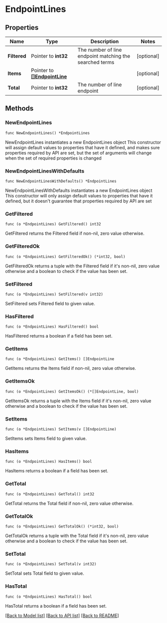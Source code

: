# EndpointLines

## Properties

Name | Type | Description | Notes
------------ | ------------- | ------------- | -------------
**Filtered** | Pointer to **int32** | The number of line endpoint matching the searched terms | [optional]
**Items** | Pointer to [**[]EndpointLine**](EndpointLine.md) |  | [optional]
**Total** | Pointer to **int32** | The number of line endpoint | [optional]

## Methods

### NewEndpointLines

`func NewEndpointLines() *EndpointLines`

NewEndpointLines instantiates a new EndpointLines object
This constructor will assign default values to properties that have it defined,
and makes sure properties required by API are set, but the set of arguments
will change when the set of required properties is changed

### NewEndpointLinesWithDefaults

`func NewEndpointLinesWithDefaults() *EndpointLines`

NewEndpointLinesWithDefaults instantiates a new EndpointLines object
This constructor will only assign default values to properties that have it defined,
but it doesn't guarantee that properties required by API are set

### GetFiltered

`func (o *EndpointLines) GetFiltered() int32`

GetFiltered returns the Filtered field if non-nil, zero value otherwise.

### GetFilteredOk

`func (o *EndpointLines) GetFilteredOk() (*int32, bool)`

GetFilteredOk returns a tuple with the Filtered field if it's non-nil, zero value otherwise
and a boolean to check if the value has been set.

### SetFiltered

`func (o *EndpointLines) SetFiltered(v int32)`

SetFiltered sets Filtered field to given value.

### HasFiltered

`func (o *EndpointLines) HasFiltered() bool`

HasFiltered returns a boolean if a field has been set.

### GetItems

`func (o *EndpointLines) GetItems() []EndpointLine`

GetItems returns the Items field if non-nil, zero value otherwise.

### GetItemsOk

`func (o *EndpointLines) GetItemsOk() (*[]EndpointLine, bool)`

GetItemsOk returns a tuple with the Items field if it's non-nil, zero value otherwise
and a boolean to check if the value has been set.

### SetItems

`func (o *EndpointLines) SetItems(v []EndpointLine)`

SetItems sets Items field to given value.

### HasItems

`func (o *EndpointLines) HasItems() bool`

HasItems returns a boolean if a field has been set.

### GetTotal

`func (o *EndpointLines) GetTotal() int32`

GetTotal returns the Total field if non-nil, zero value otherwise.

### GetTotalOk

`func (o *EndpointLines) GetTotalOk() (*int32, bool)`

GetTotalOk returns a tuple with the Total field if it's non-nil, zero value otherwise
and a boolean to check if the value has been set.

### SetTotal

`func (o *EndpointLines) SetTotal(v int32)`

SetTotal sets Total field to given value.

### HasTotal

`func (o *EndpointLines) HasTotal() bool`

HasTotal returns a boolean if a field has been set.

[[Back to Model list]](../README.md#documentation-for-models) [[Back to API list]](../README.md#documentation-for-api-endpoints) [[Back to README]](../README.md)
